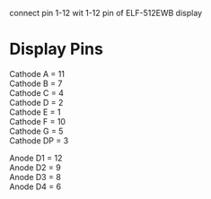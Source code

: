 connect pin 1-12 wit 1-12 pin of ELF-512EWB display

Display Pins
============

Cathode A  = 11<br />
Cathode B  = 7 <br />
Cathode C  = 4 <br />
Cathode D  = 2 <br />
Cathode E  = 1 <br />
Cathode F  = 10<br />
Cathode G  = 5 <br />
Cathode DP = 3<br />

Anode D1 = 12 <br />
Anode D2 = 9  <br />
Anode D3 = 8  <br />
Anode D4 = 6  <br />
